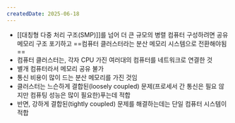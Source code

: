 ```yaml
---
createdDate: 2025-06-18
---
```

- [[대칭형 다중 처리 구조(SMP)]]를 넘어 더 큰 규모의 병렬 컴퓨터 구성하려면 공유 메모리 구조 포기하고 ==컴퓨터 클러스터라는 분산 메모리 시스템으로 전환해야됨==
- 컴퓨터 클러스터는, 각자 CPU 가진 여러대의 컴퓨터를 네트워크로 연결한 것
- 별개 컴퓨터라서 메모리 공유 불가
- 통신 비용이 많이 드는 분산 메모리를 가진 것임
- 클러스터는 느슨하게 결합된(loosely coupled) 문제(프로세서 간 통신은 필요 않지만 컴퓨팅 성능은 많이 필요한)푸는데 적합
- 반면, 강하게 결합된(tightly coupled) 문제를 해결하는데는 단일 컴퓨터 시스템이 적합